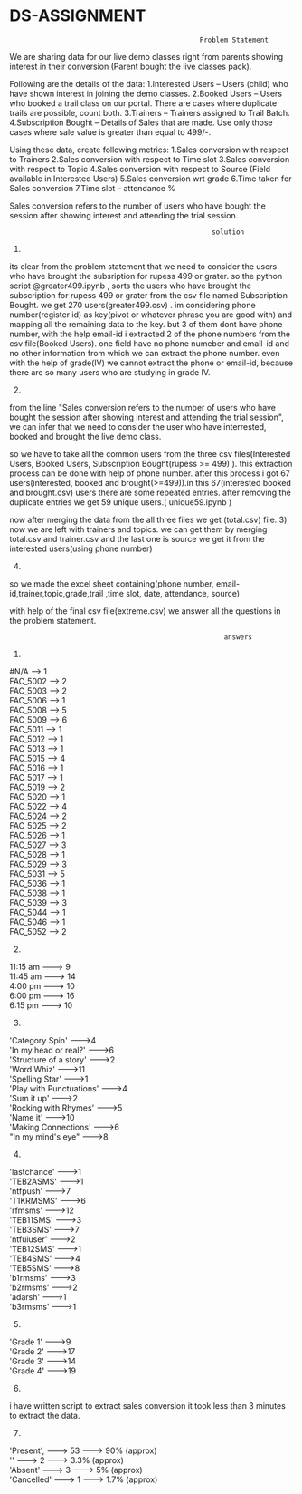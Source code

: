 # DS-ASSIGNMENT

                                                   Problem Statement


We are sharing data for our live demo classes right from parents showing interest in their conversion (Parent bought the live classes pack).


Following are the details of the data:
       1.Interested Users – Users (child) who have shown interest in joining the demo classes.
       2.Booked Users – Users who booked a trail class on our portal. There are cases where duplicate trails are possible, count both.
       3.Trainers – Trainers assigned to Trail Batch.
       4.Subscription Bought – Details of Sales that are made. Use only those cases where sale value is greater than equal to 499/-.


Using these data, create following metrics:
       1.Sales conversion with respect to Trainers
       2.Sales conversion with respect to Time slot
       3.Sales conversion with respect to Topic
       4.Sales conversion with respect to Source (Field available in Interested Users)
       5.Sales conversion wrt grade
       6.Time taken for Sales conversion
       7.Time slot – attendance %


Sales conversion refers to the number of users who have bought the session after showing interest and attending the trial session.




                                                      solution


1)
its clear from the problem statement that we need to consider the users who have brought the subsription for rupess 499 or grater.
so the python script @greater499.ipynb , sorts the users who have brought the subscription for rupess 499 or grater from the csv file named Subscription Bought.
we get 270 users(greater499.csv) . im considering phone number(register id) as key(pivot or whatever phrase you are good with) and mapping all the remaining data to the key. but 3 of them dont have phone number, with the help email-id i extracted 2 of the phone numbers from the csv file(Booked Users). one field have no phone numeber and email-id and no other information from which we can extract the phone number. even with the help of grade(IV) we cannot extract the phone or email-id, because there are so many users who are studying in grade IV.


2)
from the line "Sales conversion refers to the number of users who have bought the session after showing interest and attending the trial session", we can infer that we need to consider the user who have interrested, booked and brought the live demo class.

so we have to take all the common users from the three csv files(Interested Users, Booked Users, Subscription Bought(rupess >= 499) ). this extraction process can be done with help of phone number. after this process i got 67 users(interested, booked and brought(>=499)).in this 67(interested booked and brought.csv) users there are some repeated entries. after removing the duplicate entries we get 59 unique users.( unique59.ipynb )

now after merging the data from the all three files we get (total.csv) file.
3) now we are left with trainers and topics. we can get them by merging total.csv and trainer.csv
and the last one is source we get it from the interested users(using phone number)

4)
so we made the excel sheet containing(phone number, email-id,trainer,topic,grade,trail ,time slot, date, attendance, source)

with help of the final csv file(extreme.csv) we answer all the questions in the problem statement.



                                                         answers





1.

#N/A     --> 1            
FAC_5002 --> 2            
FAC_5003 --> 2              
FAC_5006 --> 1             
FAC_5008 --> 5                
FAC_5009 --> 6                
FAC_5011 --> 1                   
FAC_5012 --> 1                    
FAC_5013 --> 1                      
FAC_5015 --> 4                        
FAC_5016 --> 1                           
FAC_5017 --> 1                          
FAC_5019 --> 2                           
FAC_5020 --> 1                            
FAC_5022 --> 4                             
FAC_5024 --> 2                               
FAC_5025 --> 2                              
FAC_5026 --> 1                              
FAC_5027 --> 3                             
FAC_5028 --> 1                              
FAC_5029 --> 3                             
FAC_5031 --> 5                      
FAC_5036 --> 1                   
FAC_5038 --> 1                          
FAC_5039 --> 3                            
FAC_5044 --> 1                              
FAC_5046 --> 1                         
FAC_5052 --> 2                  
                                                      
                                                     

2.

11:15 am --->  9            
11:45 am --->  14        
4:00 pm  --->  10         
6:00 pm  --->  16          
6:15 pm  --->  10           



3.

'Category Spin'              --->4                       
'In my head or real?'        --->6                          
'Structure of a story'       --->2                        
'Word Whiz'                  --->11                              
'Spelling Star'              --->1                        
'Play with Punctuations'     --->4                      
'Sum it up'                  --->2                       
'Rocking with Rhymes'        --->5                   
'Name it'                    --->10                 
'Making Connections'         --->6             
"In my mind's eye"           --->8                  


4.




'lastchance'     --->1                     
'TEB2ASMS'       --->1                         
'ntfpush'        --->7                      
'T1KRMSMS'       --->6                      
'rfmsms'         --->12                     
'TEB11SMS'       --->3                      
'TEB3SMS'        --->7                       
'ntfuiuser'      --->2                         
'TEB12SMS'       --->1                           
'TEB4SMS'        --->4                         
'TEB5SMS'        --->8                     
'b1rmsms'        --->3                       
'b2rmsms'        --->2                     
'adarsh'         --->1                     
'b3rmsms'        --->1                


5.



'Grade 1'        --->9            
'Grade 2'        --->17                
'Grade 3'        --->14              
'Grade 4'        --->19             


6.


i have written script to extract sales conversion it took less than 3 minutes to extract the data.


7.

'Present',   ---> 53     ---> 90% (approx)                           
''           --->  2     ---> 3.3% (approx)          
'Absent'     --->  3     ---> 5% (approx)           
'Cancelled'  --->  1     ---> 1.7%  (approx)                 

